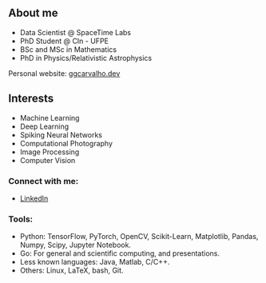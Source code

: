 ## About me

- Data Scientist @ SpaceTime Labs
- PhD Student @ CIn - UFPE
- BSc and MSc in Mathematics
- PhD in Physics/Relativistic Astrophysics

Personal website: [ggcarvalho.dev](ggcarvalho.dev)

## Interests

- Machine Learning
- Deep Learning
- Spiking Neural Networks
- Computational Photography
- Image Processing
- Computer Vision

### Connect with me:

- [LinkedIn](https://www.linkedin.com/in/ggcarvalho/)

### Tools:

- Python: TensorFlow, PyTorch, OpenCV, Scikit-Learn, Matplotlib, Pandas, Numpy, Scipy, Jupyter Notebook.
- Go: For general and scientific computing, and presentations.
- Less known languages: Java, Matlab, C/C++. 
- Others: Linux, LaTeX, bash, Git.  
